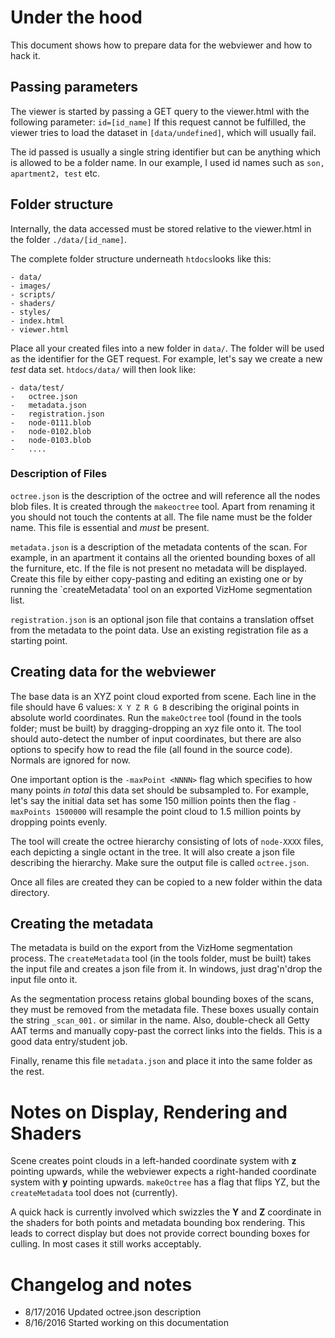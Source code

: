 # Under the hood
This document shows how to prepare data for the webviewer and how to hack it.

## Passing parameters
The viewer is started by passing a GET query to the viewer.html with the following parameter: `id=[id_name]`
If this request cannot be fulfilled, the viewer tries to load the dataset in `[data/undefined]`, which will usually fail.

The id passed is usually a single string identifier but can be anything which is allowed to be a folder name. In our example, I used id names such as `son, apartment2, test` etc.


## Folder structure
Internally, the data accessed must be stored relative to the viewer.html in the folder `./data/[id_name]`. 

The complete folder structure underneath `htdocs`looks like this: 
    
    - data/
    - images/
    - scripts/
    - shaders/
    - styles/
    - index.html
    - viewer.html


Place all your created files into a new folder in `data/`. The folder will be used as the identifier for the GET request. For example, let's say we create a new *test* data set. `htdocs/data/` will then look like:

	- data/test/
    -   octree.json
    - 	metadata.json
    - 	registration.json
    - 	node-0111.blob
    - 	node-0102.blob
    - 	node-0103.blob
    - 	....

### Description of Files
`octree.json` is the description of the octree and will reference all the nodes blob files. It is created through the `makeoctree` tool. Apart from renaming it you should not touch the contents at all. The file name must be the folder name. This file is essential and *must* be present.

`metadata.json` is a description of the metadata contents of the scan. For example, in an apartment it contains all the oriented bounding boxes of all the furniture, etc. If the file is not present no metadata will be displayed. Create this file by either copy-pasting and editing an existing one or by running the `createMetadata' tool on an exported VizHome segmentation list. 

`registration.json` is an optional json file that contains a translation offset from the metadata to the point data. Use an existing registration file as a starting point.

## Creating data for the webviewer
The base data is an XYZ point cloud exported from scene. Each line in the file should have 6 values: `X Y Z R G B` describing the original points in absolute world coordinates. Run the `makeOctree` tool (found in the tools folder; must be built) by dragging-dropping an xyz file onto it. The tool should auto-detect the number of input coordinates, but there are also options to specify how to read the file (all found in the source code). Normals are ignored for now. 

One important option is the `-maxPoint <NNNN>` flag which specifies to how many points *in total* this data set should be subsampled to. For example, let's say the initial data set has some 150 million points then the flag `-maxPoints 1500000` will resample the point cloud to 1.5 million points by dropping points evenly. 

The tool will create the octree hierarchy consisting of lots of `node-XXXX` files, each depicting a single octant in the tree. It will also create a json file describing the hierarchy. Make sure the output file is called `octree.json`.

Once all files are created they can be copied to a new folder within the data directory. 

## Creating the metadata
The metadata is build on the export from the VizHome segmentation process. The `createMetadata` tool (in the tools folder, must be built) takes the input file and creates a json file from it. In windows, just drag'n'drop the input file onto it. 

As the segmentation process retains global bounding boxes of the scans, they must be removed from the metadata file. These boxes usually contain the string `_scan_001.` or similar in the name. Also, double-check all Getty AAT terms and manually copy-past the correct links into the fields. This is a good data entry/student job. 

Finally, rename this file `metadata.json` and place it into the same folder as the rest.

# Notes on Display, Rendering and Shaders
Scene creates point clouds in a left-handed coordinate system with **z** pointing upwards, while the webviewer expects a right-handed coordinate system with **y** pointing upwards. `makeOctree` has a flag that flips YZ, but the `createMetadata` tool does not (currently). 

A quick hack is currently involved which swizzles the **Y** and **Z** coordinate in the shaders for both points and metadata bounding box rendering. This leads to correct display but does not provide correct bounding boxes for culling. In most cases it still works acceptably. 

# Changelog and notes
- 8/17/2016 Updated octree.json description
- 8/16/2016 Started working on this documentation
